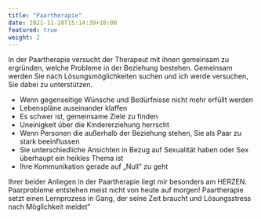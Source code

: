 ```yaml
---
title: "Paartherapie"
date: 2021-11-28T15:14:39+10:00
featured: true
weight: 2
---
```

In der Paartherapie versucht der Therapeut mit ihnen gemeinsam zu ergründen, welche Probleme in der Beziehung bestehen. Gemeinsam werden Sie nach Lösungsmöglichkeiten suchen und ich werde versuchen, Sie dabei zu unterstützen.

* Wenn gegenseitige Wünsche und Bedürfnisse nicht mehr erfüllt werden
* Lebenspläne auseinander klaffen
* Es schwer ist, gemeinsame Ziele zu finden
* Uneinigkeit über die Kindererziehung herrscht
* Wenn Personen die außerhalb der Beziehung stehen, Sie als Paar zu stark beeinflussen
* Sie unterschiedliche Ansichten in Bezug auf Sexualität haben oder Sex überhaupt ein heikles Thema ist
* Ihre Kommunikation gerade auf „Null“ zu geht

Ihrer beider Anliegen in der Paartherapie liegt mir besonders am HERZEN. Paarprobleme entstehen meist nicht von heute auf morgen!
Paartherapie setzt einen Lernprozess in Gang, der seine Zeit braucht und Lösungsstress nach Möglichkeit meidet“